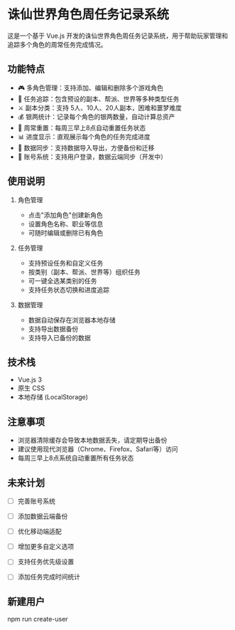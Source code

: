 # 诛仙世界角色周任务记录系统

这是一个基于 Vue.js 开发的诛仙世界角色周任务记录系统，用于帮助玩家管理和追踪多个角色的周常任务完成情况。

## 功能特点

- 🎮 多角色管理：支持添加、编辑和删除多个游戏角色
- 📝 任务追踪：包含预设的副本、帮派、世界等多种类型任务
- ⚔️ 副本分类：支持 5人、10人、20人副本，困难和噩梦难度
- 💰 银两统计：记录每个角色的银两数量，自动计算总资产
- 🔄 周常重置：每周三早上8点自动重置任务状态
- 📊 进度显示：直观展示每个角色的任务完成进度
- 💾 数据同步：支持数据导入导出，方便备份和迁移
- 🔐 账号系统：支持用户登录，数据云端同步（开发中）

## 使用说明

1. 角色管理
   - 点击"添加角色"创建新角色
   - 设置角色名称、职业等信息
   - 可随时编辑或删除已有角色

2. 任务管理
   - 支持预设任务和自定义任务
   - 按类别（副本、帮派、世界等）组织任务
   - 可一键全选某类别的任务
   - 支持任务状态切换和进度追踪

3. 数据管理
   - 数据自动保存在浏览器本地存储
   - 支持导出数据备份
   - 支持导入已备份的数据

## 技术栈

- Vue.js 3
- 原生 CSS
- 本地存储 (LocalStorage)

## 注意事项

- 浏览器清除缓存会导致本地数据丢失，请定期导出备份
- 建议使用现代浏览器（Chrome、Firefox、Safari等）访问
- 每周三早上8点系统自动重置所有任务状态

## 未来计划

- [ ] 完善账号系统
- [ ] 添加数据云端备份
- [ ] 优化移动端适配
- [ ] 增加更多自定义选项
- [ ] 支持任务优先级设置
- [ ] 添加任务完成时间统计 


## 新建用户
npm run create-user